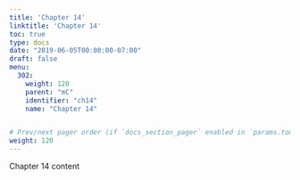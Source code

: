 ```yaml
---
title: 'Chapter 14' 
linktitle: 'Chapter 14'
toc: true
type: docs
date: "2019-06-05T00:00:00-07:00"
draft: false
menu:
  302:
    weight: 120
    parent: "mC"
    identifier: "ch14"
    name: "Chapter 14"


# Prev/next pager order (if `docs_section_pager` enabled in `params.toml`)
weight: 120
---
```

Chapter 14 content
